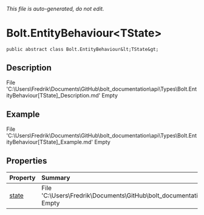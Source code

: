 *This file is auto-generated, do not edit.*

# Bolt.EntityBehaviour&lt;TState&gt;
`public abstract class Bolt.EntityBehaviour&lt;TState&gt;`
## Description
File 'C:\Users\Fredrik\Documents\GitHub\bolt_documentation\api\Types\Bolt.EntityBehaviour[TState]_Description.md' Empty
## Example
File 'C:\Users\Fredrik\Documents\GitHub\bolt_documentation\api\Types\Bolt.EntityBehaviour[TState]_Example.md' Empty
## Properties
| Property | Summary |
|:-----|:--------|
|[state](Bolt.EntityBehaviour&lt;TState&gt;/P/state.md)|File 'C:\Users\Fredrik\Documents\GitHub\bolt_documentation\api\Types\Bolt.EntityBehaviour[TState]\P\state_Summary.md' Empty|
